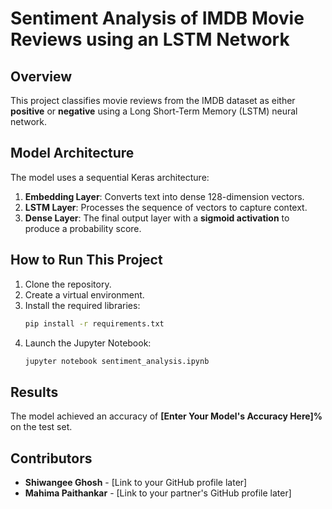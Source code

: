 # Sentiment Analysis of IMDB Movie Reviews using an LSTM Network

## Overview

This project classifies movie reviews from the IMDB dataset as either **positive** or **negative** using a Long Short-Term Memory (LSTM) neural network.

## Model Architecture

The model uses a sequential Keras architecture:
1.  **Embedding Layer**: Converts text into dense 128-dimension vectors.
2.  **LSTM Layer**: Processes the sequence of vectors to capture context.
3.  **Dense Layer**: The final output layer with a **sigmoid activation** to produce a probability score.

## How to Run This Project

1.  Clone the repository.
2.  Create a virtual environment.
3.  Install the required libraries:
    ```bash
    pip install -r requirements.txt
    ```
4.  Launch the Jupyter Notebook:
    ```bash
    jupyter notebook sentiment_analysis.ipynb
    ```

## Results

The model achieved an accuracy of **[Enter Your Model's Accuracy Here]%** on the test set.

## Contributors

* **Shiwangee Ghosh** - [Link to your GitHub profile later]
* **Mahima Paithankar** - [Link to your partner's GitHub profile later]